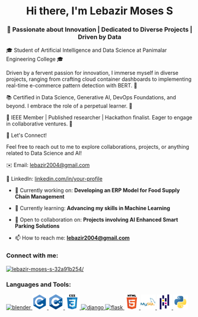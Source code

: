 <h1 align="center">Hi there, I'm Lebazir Moses S</h1>
<h3 align="center">🚀 Passionate about Innovation | Dedicated to Diverse Projects | Driven by Data</h3>

🎓 Student of Artificial Intelligence and Data Science at Panimalar Engineering College 🎓

Driven by a fervent passion for innovation, I immerse myself in diverse projects, ranging from crafting cloud container dashboards to implementing real-time e-commerce pattern detection with BERT. 🚀

📚 Certified in Data Science, Generative AI, DevOps Foundations, and beyond. I embrace the role of a perpetual learner. 📖

🤝 IEEE Member | Published researcher | Hackathon finalist. Eager to engage in collaborative ventures. 💼

📩 Let's Connect!

Feel free to reach out to me to explore collaborations, projects, or anything related to Data Science and AI!

✉️ Email: lebazir2004@gmail.com

💼 LinkedIn: [linkedin.com/in/your-profile](https://linkedin.com/in/your-profile)

- 🔭 Currently working on: **Developing an ERP Model for Food Supply Chain Management**

- 🌱 Currently learning: **Advancing my skills in Machine Learning**

- 👯 Open to collaboration on: **Projects involving AI Enhanced Smart Parking Solutions**

- 📫 How to reach me: **lebazir2004@gmail.com**

<h3 align="left">Connect with me:</h3>
<p align="left">
<a href="https://linkedin.com/in/lebazir-moses-s-32a91b254/" target="blank"><img align="center" src="https://raw.githubusercontent.com/rahuldkjain/github-profile-readme-generator/master/src/images/icons/Social/linked-in-alt.svg" alt="lebazir-moses-s-32a91b254/" height="30" width="40" /></a>
</p>

<h3 align="left">Languages and Tools:</h3>
<p align="left"> <a href="https://www.blender.org/" target="_blank" rel="noreferrer"> <img src="https://download.blender.org/branding/community/blender_community_badge_white.svg" alt="blender" width="40" height="40"/> </a> <a href="https://www.cprogramming.com/" target="_blank" rel="noreferrer"> <img src="https://raw.githubusercontent.com/devicons/devicon/master/icons/c/c-original.svg" alt="c" width="40" height="40"/> </a> <a href="https://www.w3schools.com/cpp/" target="_blank" rel="noreferrer"> <img src="https://raw.githubusercontent.com/devicons/devicon/master/icons/cplusplus/cplusplus-original.svg" alt="cplusplus" width="40" height="40"/> </a> <a href="https://www.w3schools.com/css/" target="_blank" rel="noreferrer"> <img src="https://raw.githubusercontent.com/devicons/devicon/master/icons/css3/css3-original-wordmark.svg" alt="css3" width="40" height="40"/> </a> <a href="https://www.djangoproject.com/" target="_blank" rel="noreferrer"> <img src="https://cdn.worldvectorlogo.com/logos/django.svg" alt="django" width="40" height="40"/> </a> <a href="https://flask.palletsprojects.com/" target="_blank" rel="noreferrer"> <img src="https://www.vectorlogo.zone/logos/pocoo_flask/pocoo_flask-icon.svg" alt="flask" width="40" height="40"/> </a> <a href="https://www.w3.org/html/" target="_blank" rel="noreferrer"> <img src="https://raw.githubusercontent.com/devicons/devicon/master/icons/html5/html5-original-wordmark.svg" alt="html5" width="40" height="40"/> </a> <a href="https://www.mysql.com/" target="_blank" rel="noreferrer"> <img src="https://raw.githubusercontent.com/devicons/devicon/master/icons/mysql/mysql-original-wordmark.svg" alt="mysql" width="40" height="40"/> </a> <a href="https://pandas.pydata.org/" target="_blank" rel="noreferrer"> <img src="https://raw.githubusercontent.com/devicons/devicon/2ae2a900d2f041da66e950e4d48052658d850630/icons/pandas/pandas-original.svg" alt="pandas" width="40" height="40"/> </a> <a href="https://www.python.org" target="_blank" rel="noreferrer"> <img src="https://raw.githubusercontent.com/devicons/devicon/master/icons/python/python-original.svg" alt="python" width="40" height="40"/> </a> </p>
